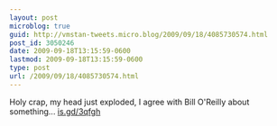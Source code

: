 ```yaml
---
layout: post
microblog: true
guid: http://vmstan-tweets.micro.blog/2009/09/18/4085730574.html
post_id: 3050246
date: 2009-09-18T13:15:59-0600
lastmod: 2009-09-18T13:15:59-0600
type: post
url: /2009/09/18/4085730574.html
---
```

Holy crap, my head just exploded, I agree with Bill O'Reilly about something... [is.gd/3qfgh](http://is.gd/3qfgh)
